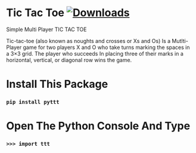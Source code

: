 # Tic Tac Toe [![Downloads](https://pepy.tech/badge/pyttt)](https://pepy.tech/project/pyttt)
Simple Multi Player TIC TAC TOE 

Tic-tac-toe (also known as noughts and crosses or Xs and Os) 
Is a Mutlti-Player game for two players X and O 
who take turns marking the spaces in a 3×3 grid. 
The player who succeeds 
In placing three of their marks in a horizontal, vertical, or diagonal row wins the game.

# Install This Package  
### ```pip install pyttt```

# Open The Python Console And Type  
### ```>>> import ttt```
